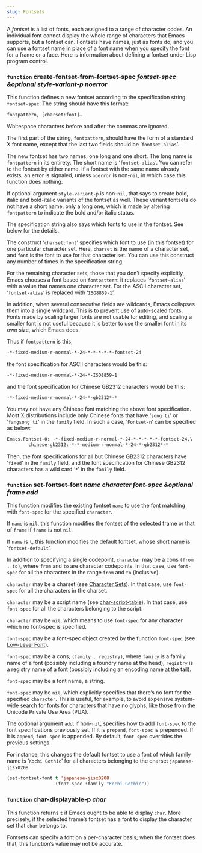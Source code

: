 ```yaml
---
slug: Fontsets
---
```


A *fontset* is a list of fonts, each assigned to a range of character codes. An individual font cannot display the whole range of characters that Emacs supports, but a fontset can. Fontsets have names, just as fonts do, and you can use a fontset name in place of a font name when you specify the font for a frame or a face. Here is information about defining a fontset under Lisp program control.

### <span className="tag function">`function`</span> **create-fontset-from-fontset-spec** *fontset-spec \&optional style-variant-p noerror*

This function defines a new fontset according to the specification string `fontset-spec`. The string should have this format:

```lisp
fontpattern, [charset:font]…
```

Whitespace characters before and after the commas are ignored.

The first part of the string, `fontpattern`, should have the form of a standard X font name, except that the last two fields should be ‘`fontset-alias`’.

The new fontset has two names, one long and one short. The long name is `fontpattern` in its entirety. The short name is ‘`fontset-alias`’. You can refer to the fontset by either name. If a fontset with the same name already exists, an error is signaled, unless `noerror` is non-`nil`, in which case this function does nothing.

If optional argument `style-variant-p` is non-`nil`, that says to create bold, italic and bold-italic variants of the fontset as well. These variant fontsets do not have a short name, only a long one, which is made by altering `fontpattern` to indicate the bold and/or italic status.

The specification string also says which fonts to use in the fontset. See below for the details.

The construct ‘`charset:font`’ specifies which font to use (in this fontset) for one particular character set. Here, `charset` is the name of a character set, and `font` is the font to use for that character set. You can use this construct any number of times in the specification string.

For the remaining character sets, those that you don’t specify explicitly, Emacs chooses a font based on `fontpattern`: it replaces ‘`fontset-alias`’ with a value that names one character set. For the ASCII character set, ‘`fontset-alias`’ is replaced with ‘`ISO8859-1`’.

In addition, when several consecutive fields are wildcards, Emacs collapses them into a single wildcard. This is to prevent use of auto-scaled fonts. Fonts made by scaling larger fonts are not usable for editing, and scaling a smaller font is not useful because it is better to use the smaller font in its own size, which Emacs does.

Thus if `fontpattern` is this,

```lisp
-*-fixed-medium-r-normal-*-24-*-*-*-*-*-fontset-24
```

the font specification for ASCII characters would be this:

```lisp
-*-fixed-medium-r-normal-*-24-*-ISO8859-1
```

and the font specification for Chinese GB2312 characters would be this:

```lisp
-*-fixed-medium-r-normal-*-24-*-gb2312*-*
```

You may not have any Chinese font matching the above font specification. Most X distributions include only Chinese fonts that have ‘`song ti`’ or ‘`fangsong ti`’ in the `family` field. In such a case, ‘`Fontset-n`’ can be specified as below:

```lisp
Emacs.Fontset-0: -*-fixed-medium-r-normal-*-24-*-*-*-*-*-fontset-24,\
        chinese-gb2312:-*-*-medium-r-normal-*-24-*-gb2312*-*
```

Then, the font specifications for all but Chinese GB2312 characters have ‘`fixed`’ in the `family` field, and the font specification for Chinese GB2312 characters has a wild card ‘`*`’ in the `family` field.

### <span className="tag function">`function`</span> **set-fontset-font** *name character font-spec \&optional frame add*

This function modifies the existing fontset `name` to use the font matching with `font-spec` for the specified `character`.

If `name` is `nil`, this function modifies the fontset of the selected frame or that of `frame` if `frame` is not `nil`.

If `name` is `t`, this function modifies the default fontset, whose short name is ‘`fontset-default`’.

In addition to specifying a single codepoint, `character` may be a cons `(from . to)`, where `from` and `to` are character codepoints. In that case, use `font-spec` for all the characters in the range `from` and `to` (inclusive).

`character` may be a charset (see [Character Sets](Character-Sets)). In that case, use `font-spec` for all the characters in the charset.

`character` may be a script name (see [char-script-table](Character-Properties)). In that case, use `font-spec` for all the characters belonging to the script.

`character` may be `nil`, which means to use `font-spec` for any character which no font-spec is specified.

`font-spec` may be a font-spec object created by the function `font-spec` (see [Low-Level Font](Low_002dLevel-Font)).

`font-spec` may be a cons; `(family . registry)`, where `family` is a family name of a font (possibly including a foundry name at the head), `registry` is a registry name of a font (possibly including an encoding name at the tail).

`font-spec` may be a font name, a string.

`font-spec` may be `nil`, which explicitly specifies that there’s no font for the specified `character`. This is useful, for example, to avoid expensive system-wide search for fonts for characters that have no glyphs, like those from the Unicode Private Use Area (PUA).

The optional argument `add`, if non-`nil`, specifies how to add `font-spec` to the font specifications previously set. If it is `prepend`, `font-spec` is prepended. If it is `append`, `font-spec` is appended. By default, `font-spec` overrides the previous settings.

For instance, this changes the default fontset to use a font of which family name is ‘`Kochi Gothic`’ for all characters belonging to the charset `japanese-jisx0208`.

```lisp
(set-fontset-font t 'japanese-jisx0208
                  (font-spec :family "Kochi Gothic"))
```

### <span className="tag function">`function`</span> **char-displayable-p** *char*

This function returns `t` if Emacs ought to be able to display `char`. More precisely, if the selected frame’s fontset has a font to display the character set that `char` belongs to.

Fontsets can specify a font on a per-character basis; when the fontset does that, this function’s value may not be accurate.
